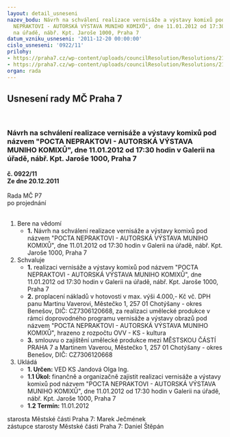 ```yaml
---
layout: detail_usneseni
nazev_bodu: Návrh na schválení realizace vernisáže a výstavy komixů pod názvem "POCTA
  NEPRAKTOVI - AUTORSKÁ VÝSTAVA MUNIHO KOMIXŮ", dne 11.01.2012 od 17:30 hodin v Galerii
  na úřadě, nábř. Kpt. Jaroše 1000, Praha 7
datum_vzniku_usneseni: '2011-12-20 00:00:00'
cislo_usneseni: '0922/11'
prilohy:
- https://praha7.cz/wp-content/uploads/councilResolution/Resolutions/21103/60-11-z%c3%a1pis_ze_7_jedn%c3%a1n%c3%ad_kk_ze_dne_12_12_2011.doc
- https://praha7.cz/wp-content/uploads/councilResolution/Resolutions/21103/60-11-s39_vavera_vernisaz_komiks_2012.doc
organ: rada
---
```

<div id="ucUsn_pList" class="usn">
	<span><h2>Usnesení rady MČ Praha 7 </h2>
<br></span><div class="standBody">
<span><h3>Návrh na schválení realizace vernisáže a výstavy komixů pod názvem "POCTA NEPRAKTOVI - AUTORSKÁ VÝSTAVA MUNIHO KOMIXŮ", dne 11.01.2012 od 17:30 hodin v Galerii na úřadě, nábř. Kpt. Jaroše 1000, Praha 7</h3></span><div class="center">
		<strong>č. 0922/11</strong><br>
	</div>
<div class="center">
		<strong>Ze dne 20.12.2011</strong><br><br>
	</div>Rada MČ P7<br> po projednání<br><br><ol>
<li>Bere na vědomí<ul><li>
<strong>1.</strong> Návrh na schválení realizace vernisáže a výstavy komixů pod názvem "POCTA NEPRAKTOVI - AUTORSKÁ VÝSTAVA MUNIHO KOMIXŮ", dne 11.01.2012 od 17:30 hodin v Galerii na úřadě, nábř. Kpt. Jaroše 1000, Praha 7</li></ul>
</li>
<li>Schvaluje<ul>
<li>
<strong>1.</strong> realizaci vernisáže a výstavy komixů pod názvem "POCTA NEPRAKTOVI - AUTORSKÁ VÝSTAVA MUNIHO KOMIXŮ", dne 11.01.2012 od 17:30 hodin v Galerii na úřadě, nábř. Kpt. Jaroše 1000, Praha 7</li>
<li>
<strong>2.</strong> proplacení nákladů v hotovosti v max. výši 4.000,- Kč vč. DPH panu Martinu Vaverovi, Městečko 1, 257 01 Chotýšany - okres Benešov, DIČ: CZ7306120668, za realizaci umělecké produkce v rámci doprovodného programu vernisáže a výstavy obrazů pod názvem "POCTA NEPRAKTOVI - AUTORSKÁ VÝSTAVA MUNIHO KOMIXŮ", hrazeno z rozpočtu OVV - KS - kultura</li>
<li>
<strong>3.</strong> smlouvu o zajištění umělecké produkce mezi MĚSTSKOU ČÁSTÍ PRAHA 7 a Martinem Vaverou, Městečko 1, 257 01 Chotýšany - okres Benešov, DIČ: CZ7306120668       </li>
</ul>
</li>
<li>Ukládá<ul>
<li>
<strong>1. Určen: </strong>VED KS Jandová Olga Ing.</li>
<li>
<strong>1.1 Úkol: </strong>finančně a organizačně zajistit realizaci vernisáže a výstavy komixů pod názvem "POCTA NEPRAKTOVI - AUTORSKÁ VÝSTAVA MUNIHO KOMIXŮ", dne 11.01.2012 od 17:30 hodin v Galerii na úřadě, nábř. Kpt. Jaroše 1000, Praha 7</li>
<li>
<strong>1.2 Termín: </strong>11.01.2012</li>
</ul>
</li>
</ol>starosta Městské části Praha 7: Marek Ječmének<br>zástupce starosty Městské části Praha 7: Daniel Štěpán 
</div>
</div>